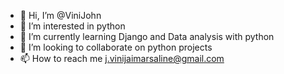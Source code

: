 - 👋 Hi, I’m @ViniJohn
- 👀 I’m interested in python 
- 🌱 I’m currently learning Django and Data analysis with python
- 💞️ I’m looking to collaborate on python projects
- 📫 How to reach me j.vinijaimarsaline@gmail.com

<!---
ViniJohn/ViniJohn is a ✨ special ✨ repository because its `README.md` (this file) appears on your GitHub profile.
You can click the Preview link to take a look at your changes.
--->
